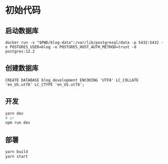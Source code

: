 # 初始代码

## 启动数据库
```
docker run -v "$PWD/blog-data":/var/lib/postgresql/data -p 5432:5432 -e POSTGRES_USER=blog -e POSTGRES_HOST_AUTH_METHOD=trust -d postgres:12.2
```

## 创建数据库
```
CREATE DATABASE blog_development ENCODING 'UTF8' LC_COLLATE 'en_US.utf8' LC_CTYPE 'en_US.utf8';
```

## 开发

```bash
yarn dev
# or
npm run dev
```

## 部署

```bash 
yarn build
yarn start
```

